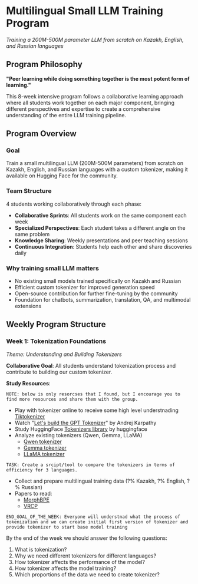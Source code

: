 # Multilingual Small LLM Training Program
*Training a 200M-500M parameter LLM from scratch on Kazakh, English, and Russian languages*

## Program Philosophy
**"Peer learning while doing something together is the most potent form of learning."**

This 8-week intensive program follows a collaborative learning approach where all students work together on each major component, bringing different perspectives and expertise to create a comprehensive understanding of the entire LLM training pipeline.

## Program Overview

### Goal
Train a small multilingual LLM (200M-500M parameters) from scratch on Kazakh, English, and Russian languages with a custom tokenizer, making it available on Hugging Face for the community.

### Team Structure
4 students working collaboratively through each phase:
- **Collaborative Sprints**: All students work on the same component each week
- **Specialized Perspectives**: Each student takes a different angle on the same problem
- **Knowledge Sharing**: Weekly presentations and peer teaching sessions
- **Continuous Integration**: Students help each other and share discoveries daily

### Why training small LLM matters
- No existing small models trained specifically on Kazakh and Russian
- Efficient custom tokenizer for improved generation speed
- Open-source contribution for further fine-tuning by the community
- Foundation for chatbots, summarization, translation, QA, and multimodal extensions

## Weekly Program Structure

### **Week 1: Tokenization Foundations**
*Theme: Understanding and Building Tokenizers*

**Collaborative Goal**: All students understand tokenization process and contribute to building our custom tokenizer.

**Study Resources**:

`NOTE: below is only resorcses that I found, but I encourage you to find more resources and share them with the group.`
- Play with tokenizer online to receive some high level understnading [Tiktokenizer](https://tiktokenizer.vercel.app/)
- Watch "[Let's build the GPT Tokenizer](https://youtu.be/zduSFxRajkE?si=LVfIh85FUiFT4v1p)" by Andrej Karpathy
- Study HuggingFace [Tokenizers library](https://huggingface.co/learn/llm-course/en/chapter6) by huggingface
- Analyze existing tokenizers (Qwen, Gemma, LLaMA)
    - [Qwen tokenizer](https://huggingface.co/Qwen/Qwen2.5-0.5B)
    - [Gemma tokenizer](https://huggingface.co/google/gemma-3-1b-pt)
    - [LLaMA tokenizer](https://huggingface.co/meta-llama/Meta-Llama-3-8B-Instruct)

`TASK: Create a srcipt/tool to compare the tokenizers in terms of efficiency for 3 languages.`

- Collect and prepare multilingual training data (?% Kazakh, ?% English, ?% Russian)
- Papers to read:
    - [MorphBPE](https://arxiv.org/pdf/2502.00894)
    - [VRCP](https://aclanthology.org/2025.sumeval-2.5.pdf)


`END_GOAL_OF_THE_WEEK: Everyone will understnad what the process of tokenization and we can create initial first version of tokenizer and provide tokenizer to start base model training`

By the end of the week we should answer the following questions:
1. What is tokenization?
2. Why we need different tokenizers for different languages?
3. How tokenizer affects the performance of the model?
4. How tokenizer affects the model training?
5. Which proportions of the data we need to create tokenizer?
